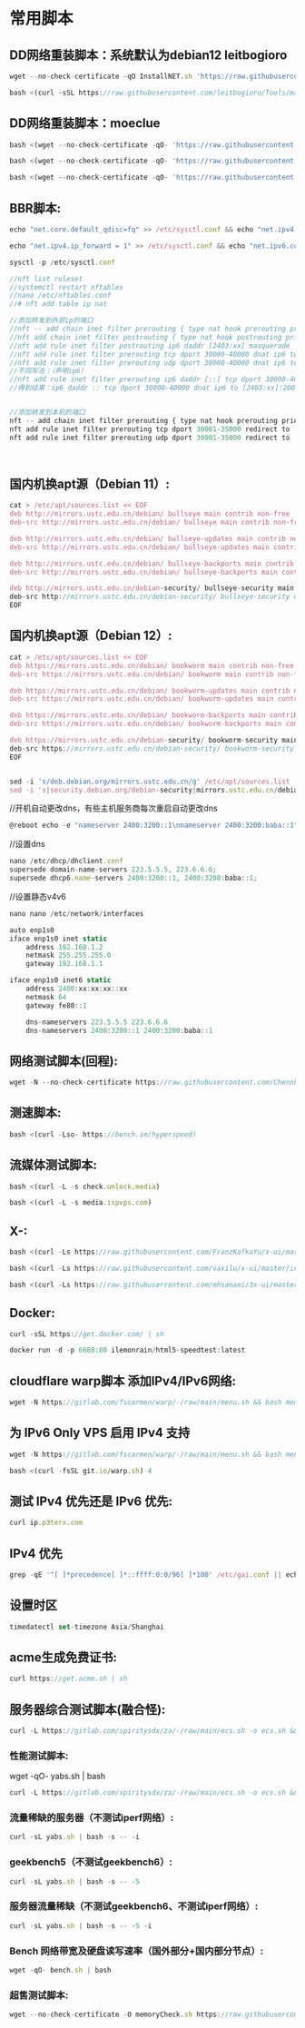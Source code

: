 # **常用脚本**

## **DD网络重装脚本：系统默认为debian12  leitbogioro**

```javascript copy
wget --no-check-certificate -qO InstallNET.sh 'https://raw.githubusercontent.com/leitbogioro/Tools/master/Linux_reinstall/InstallNET.sh' && chmod a+x InstallNET.sh && bash InstallNET.sh -debian 12 -pwd '密码'
```
```javascript copy
bash <(curl -sSL https://raw.githubusercontent.com/leitbogioro/Tools/master/Linux_reinstall/InstallNET.sh) -timezone "Asia/Shanghai" -swap "512"  -debian 12 -pwd '密码'
```
## **DD网络重装脚本：moeclue**

```javascript copy
bash <(wget --no-check-certificate -qO- 'https://raw.githubusercontent.com/MoeClub/Note/master/InstallNET.sh') -d 12 -v 64 -p 密码 -port 端口 -a -firmware --mirror 'https://mirrors.cloud.tencent.com/debian/'

bash <(wget --no-check-certificate -qO- 'https://raw.githubusercontent.com/MoeClub/Note/master/InstallNET.sh') -u 20.04 -v 64 -p 密码 -port 端口 -a -firmware --mirror  'http://archive.ubuntu.com/ubuntu'
```
```javascript copy
bash <(wget --no-check-certificate -qO- 'https://raw.githubusercontent.com/MoeClub/Note/master/InstallNET.sh') -d 12 -v 64 -p 密码 -port 端口 -a -firmware --mirror 'http://mirrors.ustc.edu.cn/debian'
```
## **BBR脚本:**

```javascript copy
echo "net.core.default_qdisc=fq" >> /etc/sysctl.conf && echo "net.ipv4.tcp_congestion_control=bbr" >> /etc/sysctl.conf && sysctl -p && sysctl net.ipv4.tcp_available_congestion_control && lsmod | grep bbr
```

```javascript copy
echo "net.ipv4.ip_forward = 1" >> /etc/sysctl.conf && echo "net.ipv6.conf.all.forwarding=1" >> /etc/sysctl.conf
```

```javascript copy
sysctl -p /etc/sysctl.conf
```



```javascript copy
//nft list ruleset
//systemctl restart nftables
//nano /etc/nftables.conf
//# nft add table ip nat

//添加转发到外部ip的端口
//nft -- add chain inet filter prerouting { type nat hook prerouting priority -100 \; }
//nft add chain inet filter postrouting { type nat hook postrouting priority 100 \; }
//nft add rule inet filter postrouting ip6 daddr [2403:xx] masquerade
//nft add rule inet filter prerouting tcp dport 30000-40000 dnat ip6 to [2403:xx]:20000
//nft add rule inet filter prerouting udp dport 30000-40000 dnat ip6 to [2403:xx]:20000
//不同写法：（声明ip6）
//nft add rule inet filter prerouting ip6 daddr [::] tcp dport 30000-40000 dnat to [::]:20000
//得到结果：ip6 daddr :: tcp dport 30000-40000 dnat ip6 to [2403:xx]:20000


//添加转发到本机的端口
nft -- add chain inet filter prerouting { type nat hook prerouting priority dstnat - 5 \; }
nft add rule inet filter prerouting tcp dport 30001-35000 redirect to :30000
nft add rule inet filter prerouting udp dport 30001-35000 redirect to :30000




```
## **国内机换apt源（Debian 11）:**
```javascript copy
cat > /etc/apt/sources.list << EOF
deb http://mirrors.ustc.edu.cn/debian/ bullseye main contrib non-free
deb-src http://mirrors.ustc.edu.cn/debian/ bullseye main contrib non-free

deb http://mirrors.ustc.edu.cn/debian/ bullseye-updates main contrib non-free
deb-src http://mirrors.ustc.edu.cn/debian/ bullseye-updates main contrib non-free

deb http://mirrors.ustc.edu.cn/debian/ bullseye-backports main contrib non-free
deb-src http://mirrors.ustc.edu.cn/debian/ bullseye-backports main contrib non-free

deb http://mirrors.ustc.edu.cn/debian-security/ bullseye-security main contrib non-free
deb-src http://mirrors.ustc.edu.cn/debian-security/ bullseye-security main contrib non-free
EOF
```

## **国内机换apt源（Debian 12）:**
```javascript copy
cat > /etc/apt/sources.list << EOF
deb https://mirrors.ustc.edu.cn/debian/ bookworm main contrib non-free non-free-firmware
deb-src https://mirrors.ustc.edu.cn/debian/ bookworm main contrib non-free non-free-firmware

deb https://mirrors.ustc.edu.cn/debian/ bookworm-updates main contrib non-free non-free-firmware
deb-src https://mirrors.ustc.edu.cn/debian/ bookworm-updates main contrib non-free non-free-firmware

deb https://mirrors.ustc.edu.cn/debian/ bookworm-backports main contrib non-free non-free-firmware
deb-src https://mirrors.ustc.edu.cn/debian/ bookworm-backports main contrib non-free non-free-firmware

deb https://mirrors.ustc.edu.cn/debian-security/ bookworm-security main contrib non-free non-free-firmware
deb-src https://mirrors.ustc.edu.cn/debian-security/ bookworm-security main contrib non-free non-free-firmware
EOF
```

```javascript copy

sed -i 's/deb.debian.org/mirrors.ustc.edu.cn/g' /etc/apt/sources.list
sed -i 's|security.debian.org/debian-security|mirrors.ustc.edu.cn/debian-security|g' /etc/apt/sources.list
```
//开机自动更改dns，有些主机服务商每次重启自动更改dns
```javascript copy
@reboot echo -e "nameserver 2400:3200::1\nnameserver 2400:3200:baba::1" > /etc/resolv.conf
```
//设置dns
```javascript copy
nano /etc/dhcp/dhclient.conf
supersede domain-name-servers 223.5.5.5, 223.6.6.6;
supersede dhcp6.name-servers 2400:3200::1, 2400:3200:baba::1;
```
//设置静态v4v6
```javascript copy
nano nano /etc/network/interfaces

auto enp1s0
iface enp1s0 inet static
    address 192.168.1.2
    netmask 255.255.255.0
    gateway 192.168.1.1

iface enp1s0 inet6 static
    address 2400:xx:xx:xx::xx
    netmask 64
    gateway fe80::1

    dns-nameservers 223.5.5.5 223.6.6.6
    dns-nameservers 2400:3200::1 2400:3200:baba::1

```
## **网络测试脚本(回程):**

```javascript copy
wget -N --no-check-certificate https://raw.githubusercontent.com/Chennhaoo/Shell_Bash/master/AutoTrace.sh && chmod +x AutoTrace.sh && bash AutoTrace.sh
```

## **测速脚本:**
```javascript copy
bash <(curl -Lso- https://bench.im/hyperspeed)
```

## **流媒体测试脚本:**
```javascript copy
bash <(curl -L -s check.unlock.media)
```
```javascript copy
bash <(curl -L -s media.ispvps.com)
```

## **X-:**

```javascript copy
bash <(curl -Ls https://raw.githubusercontent.com/FranzKafkaYu/x-ui/master/install.sh)
```
```javascript copy
bash <(curl -Ls https://raw.githubusercontent.com/vaxilu/x-ui/master/install.sh)
```
```javascript copy
bash <(curl -Ls https://raw.githubusercontent.com/mhsanaei/3x-ui/master/install.sh)
```
## **Docker:**

```javascript copy
curl -sSL https://get.docker.com/ | sh
```
```javascript copy
docker run -d -p 6688:80 ilemonrain/html5-speedtest:latest
```
## **cloudflare warp脚本 添加IPv4/IPv6网络:**

```javascript copy
wget -N https://gitlab.com/fscarmen/warp/-/raw/main/menu.sh && bash menu.sh
```

## **为 IPv6 Only VPS 启用 IPv4 支持**
```javascript copy
wget -N https://gitlab.com/fscarmen/warp/-/raw/main/menu.sh && bash menu.sh 4
```
```javascript copy
bash <(curl -fsSL git.io/warp.sh) 4
```
## **测试 IPv4 优先还是 IPv6 优先:**

```javascript copy
curl ip.p3terx.com
```
## IPv4 优先
```javascript copy
grep -qE '^[ ]*precedence[ ]*::ffff:0:0/96[ ]*100' /etc/gai.conf || echo 'precedence ::ffff:0:0/96  100' | tee -a /etc/gai.conf
```
## **设置时区**

```javascript copy
timedatectl set-timezone Asia/Shanghai
```


## **acme生成免费证书:**

```javascript copy
curl https://get.acme.sh | sh
```

## **服务器综合测试脚本(融合怪):**

```javascript copy
curl -L https://gitlab.com/spiritysdx/za/-/raw/main/ecs.sh -o ecs.sh && chmod +x ecs.sh && bash ecs.sh
```

### **性能测试脚本:**

wget -qO- yabs.sh | bash
```javascript copy
curl -L https://gitlab.com/spiritysdx/za/-/raw/main/ecs.sh -o ecs.sh && chmod +x ecs.sh && bash ecs.sh
```

### **流量稀缺的服务器（不测试iperf网络）**:

```javascript copy
curl -sL yabs.sh | bash -s -- -i
```

### **geekbench5（不测试geekbench6）:**

```javascript copy
curl -sL yabs.sh | bash -s -- -5
```

### **服务器流量稀缺（不测试geekbench6、不测试iperf网络）:**

```javascript copy
curl -sL yabs.sh | bash -s -- -5 -i
```

### **Bench 网络带宽及硬盘读写速率（国外部分+国内部分节点）:**

```javascript copy
wget -qO- bench.sh | bash
```

### **超售测试脚本:**

```javascript copy
wget --no-check-certificate -O memoryCheck.sh https://raw.githubusercontent.com/uselibrary/memoryCheck/main/memoryCheck.sh && chmod +x memoryCheck.sh && bash memoryCheck.sh
```
